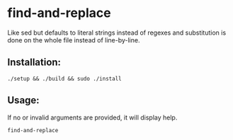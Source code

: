 # find-and-replace

Like sed but defaults to literal strings instead of regexes and substitution is done on the whole file instead of line-by-line.

## Installation:

```
./setup && ./build && sudo ./install
```

## Usage:

If no or invalid arguments are provided, it will display help.

```
find-and-replace
```
